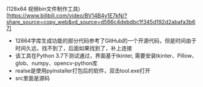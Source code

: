 (128x64 视频bin文件制作工具)[https://www.bilibili.com/video/BV14B4y1E7kN/?share_source=copy_web&vd_source=d566c4debdbc1f345d192d2abafa3b67]
- 12864字库生成功能的部分代码参考了GitHub的一个开源代码，但是时间由于时间久远，找不到了，后面如果找到了，补上连接
- 该工具在Python 3.7下测试通过，界面基于tkinter, 需要安装tkinter、Pillow、glob、numpy、opencv-python库
- realse是使用pyinstaller打包后的软件，双击tool.exe打开
- src里面是源码
